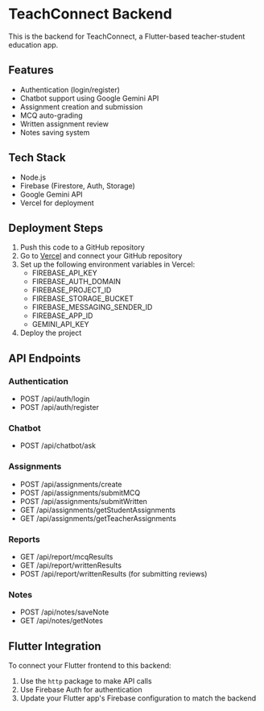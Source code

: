 # TeachConnect Backend

This is the backend for TeachConnect, a Flutter-based teacher-student education app.

## Features

- Authentication (login/register)
- Chatbot support using Google Gemini API
- Assignment creation and submission
- MCQ auto-grading
- Written assignment review
- Notes saving system

## Tech Stack

- Node.js
- Firebase (Firestore, Auth, Storage)
- Google Gemini API
- Vercel for deployment

## Deployment Steps

1. Push this code to a GitHub repository
2. Go to [Vercel](https://vercel.com) and connect your GitHub repository
3. Set up the following environment variables in Vercel:
   - FIREBASE_API_KEY
   - FIREBASE_AUTH_DOMAIN
   - FIREBASE_PROJECT_ID
   - FIREBASE_STORAGE_BUCKET
   - FIREBASE_MESSAGING_SENDER_ID
   - FIREBASE_APP_ID
   - GEMINI_API_KEY
4. Deploy the project

## API Endpoints

### Authentication
- POST /api/auth/login
- POST /api/auth/register

### Chatbot
- POST /api/chatbot/ask

### Assignments
- POST /api/assignments/create
- POST /api/assignments/submitMCQ
- POST /api/assignments/submitWritten
- GET /api/assignments/getStudentAssignments
- GET /api/assignments/getTeacherAssignments

### Reports
- GET /api/report/mcqResults
- GET /api/report/writtenResults
- POST /api/report/writtenResults (for submitting reviews)

### Notes
- POST /api/notes/saveNote
- GET /api/notes/getNotes

## Flutter Integration

To connect your Flutter frontend to this backend:

1. Use the `http` package to make API calls
2. Use Firebase Auth for authentication
3. Update your Flutter app's Firebase configuration to match the backend

